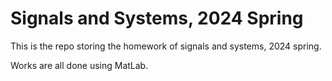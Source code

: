 # Signals and Systems, 2024 Spring

This is the repo storing the homework of signals and systems, 2024 spring.

Works are all done using MatLab.